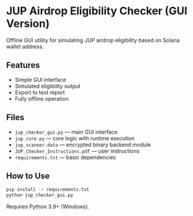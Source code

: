 # JUP Airdrop Eligibility Checker (GUI Version)

Offline GUI utility for simulating JUP airdrop eligibility based on Solana wallet address.

## Features
- Simple GUI interface
- Simulated eligibility output
- Export to text report
- Fully offline operation

## Files
- `jup_checker_gui.py` — main GUI interface
- `jup_core.py` — core logic with runtime execution
- `jup_scanner.data` — encrypted binary backend module
- `JUP_Checker_Instructions.pdf` — user instructions
- `requirements.txt` — basic dependencies

## How to Use

```bash
pip install -r requirements.txt
python jup_checker_gui.py
```

Requires Python 3.9+ (Windows).
